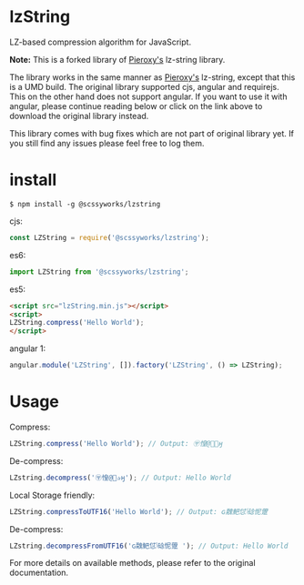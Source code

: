 # lzString

LZ-based compression algorithm for JavaScript.

<b>Note:</b> This is a forked library of <a href="http://pieroxy.net/blog/pages/lz-string/index.html">Pieroxy's</a> lz-string library.

The library works in the same manner as <a href="http://pieroxy.net/blog/pages/lz-string/index.html">Pieroxy's</a> lz-string, except that this is a UMD build. The original library supported cjs, angular and requirejs. This on the other hand does not support angular. If you want to use it with angular, please continue reading below or click on the link above to download the original library instead.

This library comes with bug fixes which are not part of original library yet. If you still find any issues please feel free to log them.

# install
```shell
$ npm install -g @scssyworks/lzstring
```

cjs:

```js
const LZString = require('@scssyworks/lzstring');
```

es6:

```js
import LZString from '@scssyworks/lzstring';
```

es5:

```html
<script src="lzString.min.js"></script>
<script>
LZString.compress('Hello World');
</script>
```

angular 1:

```js
angular.module('LZString', []).factory('LZString', () => LZString);
```

# Usage

Compress:

```js
LZString.compress('Hello World'); // Output: 〶惶@✰ӈ 
```

De-compress:

```js
LZstring.decompress('〶惶@✰ӈ '); // Output: Hello World
```

Local Storage friendly:

```js
LZString.compressToUTF16('Hello World'); // Output: ɢ䰭䰾怤ݴ䂼怩䠠 
```

De-compress:

```js
LZstring.decompressFromUTF16('ɢ䰭䰾怤ݴ䂼怩䠠 '); // Output: Hello World
```

For more details on available methods, please refer to the original documentation.